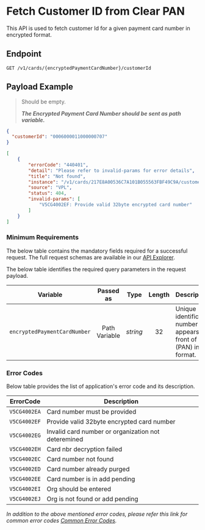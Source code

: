 # Fetch Customer ID from Clear PAN

This API is used to fetch customer Id for a given payment card number in encrypted format.

## Endpoint

`GET /v1/cards/{encryptedPaymentCardNumber}/customerId`

## Payload Example

<!--
type: tab
titles: Request, Response, Error
-->

>Should be empty.
>
>***The Encrypted Payment Card Number should be sent as path variable.***

<!--
type: tab
-->

```json
{
  "customerId": "0006000011000000707"
}
```

<!--
type: tab
-->

```json
[
    {
        "errorCode": "440401",
        "detail": "Please refer to invalid-params for error details",
        "title": "Not found",
        "instance": "/v1/cards/217E8A00536C7A101B055563FBF49C9A/customerId",
        "source": "VPL",
        "status": 404,
        "invalid-params": [
            "V5CG4002EF: Provide valid 32byte encrypted card number"
        ]
    }
]
```

<!-- type: tab-end -->

### Minimum Requirements

The below table contains the mandatory fields required for a successful request. The full request schemas are available in our [API Explorer](../api/?type=get&path=/v1/cards/{encryptedPaymentCardNumber}/customerId).

The below table identifies the required query parameters in the request payload.

| Variable | Passed as | Type | Length | Description/Values |
| -------- | :-------: | :--: | :------------: | ------------------ |
| `encryptedPaymentCardNumber` | Path Variable | *string* | 32 | Unique identification number that appears on the front of the card (PAN) in encrypted format. |

### Error Codes

Below table provides the list of application's error code and its description.

| ErrorCode |  Description |
| --------  | ------------------ |
|`V5CG4002EA` | Card number must be provided |
|`V5CG4002EF` | Provide valid 32byte encrypted card number |
|`V5CG4002EG` | Invalid card number or organization not deteremined |
|`V5CG4002EH` | Card nbr decryption failed |
|`V5CG4002EC` | Card number not found |
|`V5CG4002ED` | Card number already purged |
|`V5CG4002EE` | Card number is in add pending |
|`V5CG4002EI` | Org should be entered |
|`V5CG4002EJ` | Org is not found or add pending |

*In addition to the above mentioned error codes, please refer this link for common error codes [Common Error Codes](?path=docs/Common_Error_Code.md).*
